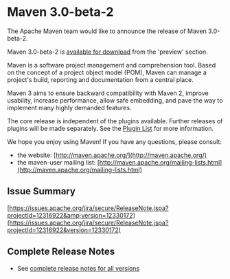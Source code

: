<!--
Licensed to the Apache Software Foundation (ASF) under one
or more contributor license agreements.  See the NOTICE file
distributed with this work for additional information
regarding copyright ownership.  The ASF licenses this file
to you under the Apache License, Version 2.0 (the
"License"); you may not use this file except in compliance
with the License.  You may obtain a copy of the License at

http://www.apache.org/licenses/LICENSE-2.0

Unless required by applicable law or agreed to in writing,
software distributed under the License is distributed on an
"AS IS" BASIS, WITHOUT WARRANTIES OR CONDITIONS OF ANY
KIND, either express or implied.  See the License for the
specific language governing permissions and limitations
under the License.
-->

# Maven 3.0-beta-2

The Apache Maven team would like to announce the release of Maven 3.0-beta-2.

Maven 3.0-beta-2 is [available for download](../../download.html) from the 'preview' section.

Maven is a software project management and comprehension tool. Based on the concept of a project object model (POM), Maven can manage a project's build, reporting and documentation from a central place.

Maven 3 aims to ensure backward compatibility with Maven 2, improve usability, increase performance, allow safe embedding, and pave the way to implement many highly demanded features.

The core release is independent of the plugins available. Further releases of plugins will be made separately. See the [Plugin List](../../plugins/index.html) for more information.

We hope you enjoy using Maven! If you have any questions, please consult:

- the website: [http://maven.apache.org/](http://maven.apache.org/)
- the maven-user mailing list: [http://maven.apache.org/mailing-lists.html](http://maven.apache.org/mailing-lists.html)

## Issue Summary

[https://issues.apache.org/jira/secure/ReleaseNote.jspa?projectId=12316922&amp;version=12330172](https://issues.apache.org/jira/secure/ReleaseNote.jspa?projectId=12316922&version=12330172)

## Complete Release Notes

- See [complete release notes for all versions](../../docs/history.html)

